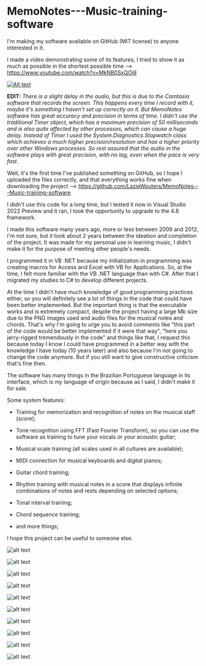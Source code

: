 # MemoNotes---Music-training-software

I'm making my software available on GitHub (MIT license) to anyone interested in it.

I made a video demonstrating some of its features, I tried to show it as much as possible in the shortest possible time --> https://www.youtube.com/watch?v=MkNB0SxQOi8

[![Alt text](https://img.youtube.com/vi/MkNB0SxQOi8/0.jpg)](https://www.youtube.com/watch?v=MkNB0SxQOi8)

**EDIT:** *There is a slight delay in the audio, but this is due to the Camtasia software that records the screen. This happens every time I record with it, maybe it's something I haven't set up correctly on it. But MemoNotes software has great accuracy and precision in terms of time. I didn't use the traditional Timer object, which has a maximum precision of 50 milliseconds and is also quite affected by other processes, which can cause a huge delay. Instead of Timer I used the System.Diagnostics.Stopwatch class which achieves a much higher precision/resolution and has a higher priority over other Windows processes. So rest assured that the audio in the software plays with great precision, with no lag, even when the pace is very fast.*

Well, it's the first time I've published something on GitHub, so I hope I uploaded the files correctly, and that everything works fine when downloading the project --> https://github.com/LazieWouters/MemoNotes---Music-training-software

I didn't use this code for a long time, but I tested it now in Visual Studio 2022 Preview and it ran, I took the opportunity to upgrade to the 4.8 framework.

I made this software many years ago, more or less between 2009 and 2012, I'm not sure, but it took about 2 years between the ideation and completion of the project. It was made for my personal use in learning music, I didn't make it for the purpose of meeting other people's needs.

I programmed it in VB .NET because my initialization in programming was creating macros for Access and Excel with VB for Applications. So, at the time, I felt more familiar with the VB .NET language than with C#. After that I migrated my studies to C# to develop different projects.

At the time I didn't have much knowledge of good programming practices either, so you will definitely see a lot of things in the code that could have been better implemented. But the important thing is that the executable works and is extremely compact, despite the project having a large Mb size due to the PNG images used and audio files for the musical notes and chords. That's why I'm going to urge you to avoid comments like "this part of the code would be better implemented if it were that way", "here you jerry-rigged tremendously in the code" and things like that, I request this because today I know I could have programmed in a better way with the knowledge I have today (10 years later) and also because I'm not going to change the code anymore. But if you still want to give constructive criticism that's fine then.

The software has many things in the Brazilian Portuguese language in its interface, which is my language of origin because as I said, I didn't make it for sale.

Some system features:

* Training for memorization and recognition of notes on the musical staff (score);

* Tone recognition using FFT (Fast Fourier Transform), so you can use the software as training to tune your vocals or your acoustic guitar;

* Musical scale training (all scales used in all cultures are available);

* MIDI connection for musical keyboards and digital pianos;

* Guitar chord training;

* Rhythm training with musical notes in a score that displays infinite combinations of notes and rests depending on selected options;

* Tonal interval training;

* Chord sequence training;

* and more things;

I hope this project can be useful to someone else.


![alt text](https://preview.redd.it/g5my75ujbp681.png?width=1920&format=png&auto=webp&s=7276f9694bb461ffba2efc44f524ef4f124bd1eb)

![alt text](https://preview.redd.it/ic7igdtnbp681.png?width=1920&format=png&auto=webp&s=1336b22d5d51e801223e1efe131bab1eb1581b61)

![alt text](https://preview.redd.it/he8ue5oqbp681.png?width=1920&format=png&auto=webp&s=510d2e1189499cc5b287952559931e2965724a3b)

![alt text](https://preview.redd.it/0mvks9subp681.png?width=1920&format=png&auto=webp&s=dbf28258b7a1c61cab8fa90da60179b7c9839d73)

![alt text](https://preview.redd.it/ayjwby6xbp681.png?width=1920&format=png&auto=webp&s=d19241f0f158478aae4630e59b86622d3ca74367)

![alt text](https://preview.redd.it/i3vxlm7zbp681.png?width=1920&format=png&auto=webp&s=a3dffe6a883e94a6d393c1a50431298ae74d2e8a)

![alt text](https://preview.redd.it/cp96gca1cp681.png?width=1920&format=png&auto=webp&s=753ff2a94a975456c5dee925d5b985490f2b7347)

![alt text](https://preview.redd.it/etfum0p2cp681.png?width=1920&format=png&auto=webp&s=1c666146d917faea57dc92bef6bcbc4ef8f1765c)

![alt text](https://preview.redd.it/y2kmosr6cp681.png?width=1920&format=png&auto=webp&s=4ad48fff9f3e96e42f8acd41bb797fbb5e7b3df6)

![alt text](https://preview.redd.it/16w5frzacp681.png?width=1920&format=png&auto=webp&s=d0b80ee57fee772a69fdb3df1f19a2f588a067ea)
